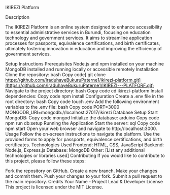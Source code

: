 IKIREZI Platform

Description

The IKIREZI Platform is an online system designed to enhance accessibility to essential administrative services in Burundi, focusing on education technology and government services. It aims to streamline application processes for passports, equivalence certifications, and birth certificates, ultimately fostering innovation in education and improving the efficiency of government services.

Setup Instructions
Prerequisites
Node.js and npm installed on your machine
MongoDB installed and running locally or accessible remotely
Installation
Clone the repository:
bash
Copy code[
git clone https://github.com/IraduhayeBukuruPaterne1/ikirezi-platform.git](https://github.com/IraduhayeBukuruPaterne1/IKIREZI---PLATFORF.git)
Navigate to the project directory:
bash
Copy code
cd ikirezi-platform
Install dependencies:
Copy code
npm install
Configuration
Create a .env file in the root directory:
bash
Copy code
touch .env
Add the following environment variables to the .env file:
bash
Copy code
PORT=3000
MONGODB_URI=mongodb://localhost:27017/ikirezi
Database Setup
Start MongoDB:
Copy code
mongod
Initialize the database:
arduino
Copy code
npm run db:setup
Running the Application
Start the server:
sql
Copy code
npm start
Open your web browser and navigate to http://localhost:3000.
Usage
Follow the on-screen instructions to navigate the platform.
Use the provided forms to apply for passports, equivalence certifications, and birth certificates.
Technologies Used
Frontend: HTML, CSS, JavaScript
Backend: Node.js, Express.js
Database: MongoDB
Other: [List any additional technologies or libraries used]
Contributing
If you would like to contribute to this project, please follow these steps:

Fork the repository on GitHub.
Create a new branch.
Make your changes and commit them.
Push your changes to your fork.
Submit a pull request to the main repository.
Credits
Your Name - Project Lead & Developer
License
This project is licensed under the MIT License.

